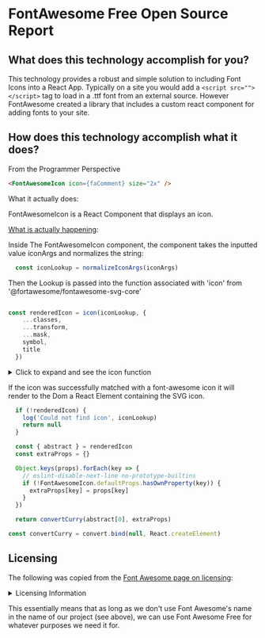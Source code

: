 # FontAwesome Free Open Source Report

## What does this technology accomplish for you?

This technology provides a robust and simple solution to including Font Icons into a React App. Typically on a site you would add a ```<script src=""></script>``` tag to load in a .ttf font from an external source. However FontAwesome created a library that includes a custom react component for adding fonts to your site.


## How does this technology accomplish what it does?

From the Programmer Perspective
```html
<FontAwesomeIcon icon={faComment} size="2x" />
```
What it actually does:

FontAwesomeIcon is a React Component that displays an icon. 

[What is actually happening][font-awesomeCompLink]:

Inside The FontAwesomeIcon component, the component takes the inputted value iconArgs and normalizes the string: 

```javascript 
  const iconLookup = normalizeIconArgs(iconArgs)
  ```

Then the Lookup is passed into the function associated with 'icon'  from '@fortawesome/fontawesome-svg-core'

```javascript

const renderedIcon = icon(iconLookup, {
    ...classes,
    ...transform,
    ...mask,
    symbol,
    title
  })
```

<details>
  <summary>Click to expand and see the icon function</summary>
  
  ##  ['icon' from '@fortawesome/fontawesome-svg-core'][icon-var]
```javascript

  var icon = resolveIcons(function (iconDefinition) {
    var params = arguments.length > 1 && arguments[1] !== undefined ? arguments[1] : {};
    var _params$transform = params.transform,
        transform = _params$transform === void 0 ? meaninglessTransform : _params$transform,
        _params$symbol = params.symbol,
        symbol = _params$symbol === void 0 ? false : _params$symbol,
        _params$mask = params.mask,
        mask = _params$mask === void 0 ? null : _params$mask,
        _params$title = params.title,
        title = _params$title === void 0 ? null : _params$title,
        _params$classes = params.classes,
        classes = _params$classes === void 0 ? [] : _params$classes,
        _params$attributes = params.attributes,
        attributes = _params$attributes === void 0 ? {} : _params$attributes,
        _params$styles = params.styles,
        styles = _params$styles === void 0 ? {} : _params$styles;
    if (!iconDefinition) return;
    var prefix = iconDefinition.prefix,
        iconName = iconDefinition.iconName,
        icon = iconDefinition.icon;
    return apiObject(_objectSpread({
      type: 'icon'
    }, iconDefinition), function () {
      ensureCss();

      if (config.autoA11y) {
        if (title) {
          attributes['aria-labelledby'] = "".concat(config.replacementClass, "-title-").concat(nextUniqueId());
        } else {
          attributes['aria-hidden'] = 'true';
          attributes['focusable'] = 'false';
        }
      }

      return makeInlineSvgAbstract({
        icons: {
          main: asFoundIcon(icon),
          mask: mask ? asFoundIcon(mask.icon) : {
            found: false,
            width: null,
            height: null,
            icon: {}
          }
        },
        prefix: prefix,
        iconName: iconName,
        transform: _objectSpread({}, meaninglessTransform, transform),
        symbol: symbol,
        title: title,
        extra: {
          attributes: attributes,
          styles: styles,
          classes: classes
        }
      });
    });
  });
```
</details>


If the icon was successfully matched with a font-awesome icon it will render to the Dom a React Element containing the SVG icon.

```javascript
  if (!renderedIcon) {
    log('Could not find icon', iconLookup)
    return null
  }

  const { abstract } = renderedIcon
  const extraProps = {}

  Object.keys(props).forEach(key => {
    // eslint-disable-next-line no-prototype-builtins
    if (!FontAwesomeIcon.defaultProps.hasOwnProperty(key)) {
      extraProps[key] = props[key]
    }
  })

  return convertCurry(abstract[0], extraProps)
```
```javascript
const convertCurry = convert.bind(null, React.createElement)
```











## Licensing

The following was copied from the [Font Awesome page on licensing][fa-license]:
<details>
<summary>Licensing Information</summary>

* ### Icons
    In the Font Awesome Free download, the CC BY 4.0 license applies to all icons packaged as .svg and .js files types. 
* ### Fonts
    In the Font Awesome Free download, the SIL OFL license applies to all icons packaged as web and desktop font files. 
* ### Code
    In the Font Awesome Free download, the MIT license applies to all non-font and non-icon files. 
* ### Attribution
    Attribution is required by MIT, SIL OFL, and CC BY licenses. Downloaded Font Awesome Free files already contain embedded comments with sufficient attribution, so you shouldn't need to do anything additional when using these files normally.

    We've kept attribution comments terse, so we ask that you do not actively work to remove them from files, especially code. They're a great way for folks to learn about Font Awesome. 

Dos | Don'ts
------------ | -------------
Use FA Free in your commercial projects. |      Use the Font Awesome name in the name of your project.
Use FA Free on your websites. | 
Embed FA Free in your mobile and desktop apps. |
Use FA Free in desktop apps. |
Embed FA Free in documents. (e.g. .pdf, .doc, etc.) |

</details>

This essentially means that as long as we don't use Font Awesome's name in the name of our project (see above), we can use Font Awesome Free for whatever purposes we need it for.






[fa-license]: https://fontawesome.com/license/free
[node-parser]: https://github.com/nodejs/node/blob/master/src/node_http_parser.cc

[icon-var]: https://github.com/FortAwesome/Font-Awesome/blob/master/js-packages/%40fortawesome/fontawesome-svg-core/index.js#L2255
[font-awesomeCompLink]: https://github.com/FortAwesome/react-fontawesome/blob/master/src/components/FontAwesomeIcon.js
